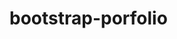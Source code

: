 # bootstrap-porfolio
<a href="https://zupimages.net/viewer.php?id=20/34/c8hn.png"><img src="https://zupimages.net/up/20/34/c8hn.png" alt="" /></a>
